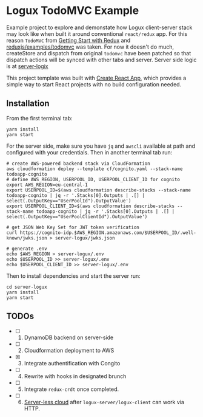 # Logux TodoMVC Example
Example project to explore and demonstate how Logux client-server stack may look like when built it around conventional `react/redux` app.
For this reason `TodoMVC` from [Getting Start with Redux](https://egghead.io/courses/getting-started-with-redux) and [reduxjs/examples/todomvc](https://github.com/reduxjs/redux/tree/master/examples/todomvc) was taken. For now it doesn't do much, createStore and dispatch from original `todomvc` have been patched so that dispatch actions will be synced with other tabs and server. Server side logic is at [server-logix](/server-logux) 

This project template was built with [Create React App](https://github.com/facebookincubator/create-react-app), which provides a simple way to start React projects with no build configuration needed.

## Installation

From the first terminal tab:
```shell
yarn install
yarn start
```

For the server side, make sure you have `jq` and `awscli` available at path and configured with your credentials. Then in another terminal tab run:

```shell
# create AWS-powered backend stack via CloudFormation
aws cloudformation deploy --template cf/cognito.yaml --stack-name todoapp-cognito
# define AWS_REGION, USERPOOL_ID, USERPOOL_CLIENT_ID for cognito
export AWS_REGION=eu-central-1
export USERPOOL_ID=$(aws cloudformation describe-stacks --stack-name todoapp-cognito | jq -r '.Stacks[0].Outputs | .[] | select(.OutputKey=="UserPoolId").OutputValue')
export USERPOOL_CLIENT_ID=$(aws cloudformation describe-stacks --stack-name todoapp-cognito | jq -r '.Stacks[0].Outputs | .[] | select(.OutputKey=="UserPoolClientId").OutputValue')

# get JSON Web Key Set for JWT token verification
curl https://cognito-idp.$AWS_REGION.amazonaws.com/$USERPOOL_ID/.well-known/jwks.json > server-logux/jwks.json

# generate .env
echo $AWS_REGION > server-logux/.env
echo $USERPOOL_ID >> server-logux/.env
echo $USERPOOL_CLIENT_ID >> server-logux/.env
```

Then to install dependencies and start the server run:

```
cd server-logux
yarn install
yarn start
```

## TODOs

- [ ] 1. DynamoDB backend on server-side
- [ ] 2. Cloudformation deployment to AWS
- [X] 3. Integrate authentification with Congito
- [ ] 4. Rewrite with hooks in designated brunch
- [ ] 5. Integrate `redux-crdt` once completed.
- [ ] 6. [Server-less cloud](https://github.com/logux/logux/issues/6) after `logux-server/logux-client` can work via HTTP.
